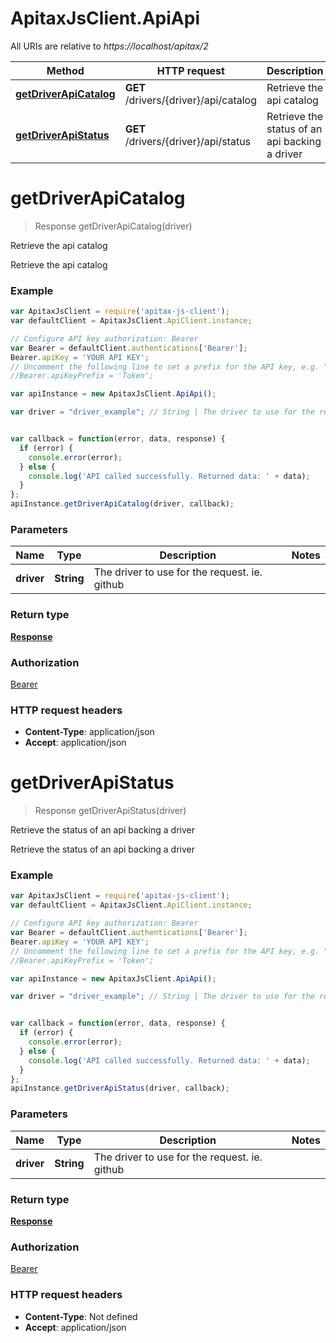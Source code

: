 # ApitaxJsClient.ApiApi

All URIs are relative to *https://localhost/apitax/2*

Method | HTTP request | Description
------------- | ------------- | -------------
[**getDriverApiCatalog**](ApiApi.md#getDriverApiCatalog) | **GET** /drivers/{driver}/api/catalog | Retrieve the api catalog
[**getDriverApiStatus**](ApiApi.md#getDriverApiStatus) | **GET** /drivers/{driver}/api/status | Retrieve the status of an api backing a driver


<a name="getDriverApiCatalog"></a>
# **getDriverApiCatalog**
> Response getDriverApiCatalog(driver)

Retrieve the api catalog

Retrieve the api catalog

### Example
```javascript
var ApitaxJsClient = require('apitax-js-client');
var defaultClient = ApitaxJsClient.ApiClient.instance;

// Configure API key authorization: Bearer
var Bearer = defaultClient.authentications['Bearer'];
Bearer.apiKey = 'YOUR API KEY';
// Uncomment the following line to set a prefix for the API key, e.g. "Token" (defaults to null)
//Bearer.apiKeyPrefix = 'Token';

var apiInstance = new ApitaxJsClient.ApiApi();

var driver = "driver_example"; // String | The driver to use for the request. ie. github


var callback = function(error, data, response) {
  if (error) {
    console.error(error);
  } else {
    console.log('API called successfully. Returned data: ' + data);
  }
};
apiInstance.getDriverApiCatalog(driver, callback);
```

### Parameters

Name | Type | Description  | Notes
------------- | ------------- | ------------- | -------------
 **driver** | **String**| The driver to use for the request. ie. github | 

### Return type

[**Response**](Response.md)

### Authorization

[Bearer](../README.md#Bearer)

### HTTP request headers

 - **Content-Type**: application/json
 - **Accept**: application/json

<a name="getDriverApiStatus"></a>
# **getDriverApiStatus**
> Response getDriverApiStatus(driver)

Retrieve the status of an api backing a driver

Retrieve the status of an api backing a driver

### Example
```javascript
var ApitaxJsClient = require('apitax-js-client');
var defaultClient = ApitaxJsClient.ApiClient.instance;

// Configure API key authorization: Bearer
var Bearer = defaultClient.authentications['Bearer'];
Bearer.apiKey = 'YOUR API KEY';
// Uncomment the following line to set a prefix for the API key, e.g. "Token" (defaults to null)
//Bearer.apiKeyPrefix = 'Token';

var apiInstance = new ApitaxJsClient.ApiApi();

var driver = "driver_example"; // String | The driver to use for the request. ie. github


var callback = function(error, data, response) {
  if (error) {
    console.error(error);
  } else {
    console.log('API called successfully. Returned data: ' + data);
  }
};
apiInstance.getDriverApiStatus(driver, callback);
```

### Parameters

Name | Type | Description  | Notes
------------- | ------------- | ------------- | -------------
 **driver** | **String**| The driver to use for the request. ie. github | 

### Return type

[**Response**](Response.md)

### Authorization

[Bearer](../README.md#Bearer)

### HTTP request headers

 - **Content-Type**: Not defined
 - **Accept**: application/json

